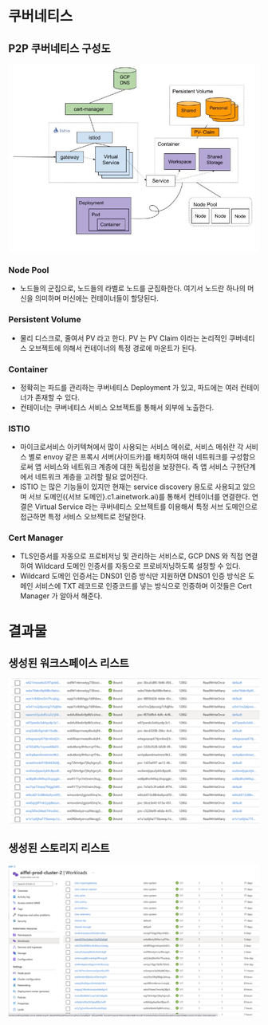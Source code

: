 # 쿠버네티스


## P2P 쿠버네티스 구성도

![image](./architecture.jpg)

### Node Pool
- 노드들의 군집으로, 노드들의 라벨로 노드를 군집화한다. 여기서 노드란 하나의 머신을 의미하며 머신에는 컨테이너들이 할당된다.

### Persistent Volume
- 물리 디스크로, 줄여서 PV 라고 한다. PV 는 PV Claim 이라는 논리적인 쿠버네티스 오브젝트에 의해서 컨테이너의 특정 경로에 마운트가 된다.

### Container
- 정확히는 파드를 관리하는 쿠버네티스 Deployment 가 있고, 파드에는 여러 컨테이너가 존재할 수 있다.
- 컨테이너는 쿠버네티스 서비스 오브젝트를 통해서 외부에 노출한다.

### ISTIO
- 마이크로서비스 아키텍쳐에서 많이 사용되는 서비스 메쉬로, 서비스 메쉬란 각 서비스 별로 envoy 같은 프록시 서버(사이드카)를 배치하여 매쉬 네트워크를 구성함으로써 앱 서비스와 네트워크 계층에 대한 독립성을 보장한다. 즉 앱 서비스 구현단계에서 네트워크 계층을 고려할 필요 없어진다.
- ISTIO 는 많은 기능들이 있지만 현재는 service discovery 용도로 사용되고 있으며 서브 도메인({서브 도메인}.c1.ainetwork.ai)를 통해서 컨테이너를 연결한다. 연결은 Virtual Service 라는 쿠버네티스 오브젝트를 이용해서 특정 서브 도메인으로 접근하면 특정 서비스 오브젝트로 전달한다.

### Cert Manager
- TLS인증서를 자동으로 프로비저닝 및 관리하는 서비스로, GCP DNS 와 직접 연결하여 Wildcard 도메인 인증서를 자동으로 프로비저닝하도록 설정할 수 있다. 
- Wildcard 도메인 인증서는 DNS01 인증 방식만 지원하면 DNS01 인증 방식은 도메인 서비스에 TXT 레코드로 인증코드를 넣는 방식으로 인증하며 이것들은 Cert Manager 가 알아서 해준다. 



# 결과물 

## 생성된 워크스페이스 리스트
![image](./workspace.png)

## 생성된 스토리지 리스트
![image](./storage.png)
